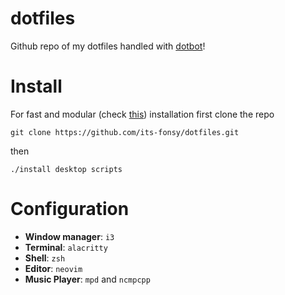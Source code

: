 # dotfiles
Github repo of my dotfiles handled with [dotbot](https://github.com/anishathalye/dotbot)!

# Install
For fast and modular (check [this](https://github.com/anishathalye/dotbot/pull/11#issuecomment-73082152))
installation first clone the repo

	git clone https://github.com/its-fonsy/dotfiles.git

then

	./install desktop scripts

# Configuration

+ **Window manager**: `i3`
+ **Terminal**: `alacritty`
+ **Shell**: `zsh`
+ **Editor**: `neovim`
+ **Music Player**: `mpd` and `ncmpcpp`
